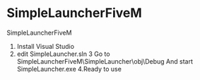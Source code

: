 # SimpleLauncherFiveM
SimpleLauncherFiveM

1. Install Visual Studio
2. edit SimpleLauncher.sln
3 Go to SimpleLauncherFiveM\SimpleLauncher\obj\Debug And start SimpleLauncher.exe
4.Ready to use
